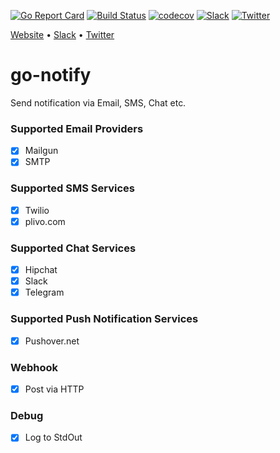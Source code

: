 [![Go Report Card](https://goreportcard.com/badge/github.com/appscode/go-notify)](https://goreportcard.com/report/github.com/appscode/go-notify)
[![Build Status](https://travis-ci.org/appscode/go-notify.svg?branch=master)](https://travis-ci.org/appscode/go-notify)
[![codecov](https://codecov.io/gh/appscode/go-notify/branch/master/graph/badge.svg)](https://codecov.io/gh/appscode/go-notify)
[![Slack](https://slack.appscode.com/badge.svg)](https://slack.appscode.com)
[![Twitter](https://img.shields.io/twitter/follow/appscodehq.svg?style=social&logo=twitter&label=Follow)](https://twitter.com/intent/follow?screen_name=AppsCodeHQ)

[Website](https://appscode.com) • [Slack](https://slack.appscode.com) • [Twitter](https://twitter.com/AppsCodeHQ)

# go-notify
Send notification via Email, SMS, Chat etc.

### Supported Email Providers
- [x] Mailgun
- [x] SMTP

### Supported SMS Services
- [x] Twilio
- [X] plivo.com

### Supported Chat Services
- [x] Hipchat
- [x] Slack
- [x] Telegram

### Supported Push Notification Services
- [x] Pushover.net

### Webhook
- [x] Post via HTTP

### Debug
- [x] Log to StdOut
